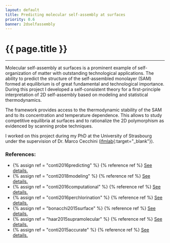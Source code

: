 ```yaml
---
layout: default
title: Predicting molecular self-assembly at surfaces
priority: 0.6
banner: 2dselfassembly
---
```


{{ page.title }}
===============
---

Molecular self-assembly at surfaces is a prominent example of self-organization
of matter with outstanding technological applications. The ability to predict
the structure of the self-assembled monolayer (SAM) formed at equilibrium is of
great fundamental and technological importance. During this project I developed
a self-consistent theory for a first-principle interpretation of 2D
self-assembly based on modeling and statistical thermodynamics. 

The framework provides access to the thermodynamic stability of the SAM and to
its concentration and temperature dependence. This allows to study competitive
equilibria at surfaces and to rationalize the 2D polymorphism as evidenced by
scanning probe techniques.

I worked on this project during my PhD at the University of Strasbourg under
the supervision of Dr. Marco Cecchini
([ifmlab](http://ifmlab.u-strasbg.fr){:target="_blank"}).


### References:

 - {% assign ref = "conti2016predicting" %} {% reference ref %} [See details.](/publications/{{ref}}/)
 - {% assign ref = "conti2018modeling" %} {% reference ref %} [See details.](/publications/{{ref}}/)
 - {% assign ref = "conti2016computational" %} {% reference ref %} [See details.](/publications/{{ref}}/)
 - {% assign ref = "conti2016perchlorination" %} {% reference ref %} [See details.](/publications/{{ref}}/)
 - {% assign ref = "bonacchi2015surface" %} {% reference ref %} [See details.](/publications/{{ref}}/)
 - {% assign ref = "haar2015supramolecular" %} {% reference ref %} [See details.](/publications/{{ref}}/)
 - {% assign ref = "conti2015accurate" %} {% reference ref %} [See details.](/publications/{{ref}}/)


